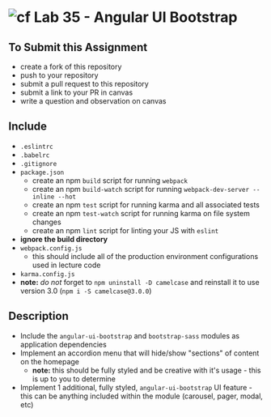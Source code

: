 ![cf](https://i.imgur.com/7v5ASc8.png) Lab 35 - Angular UI Bootstrap
======

## To Submit this Assignment
  * create a fork of this repository
  * push to your repository
  * submit a pull request to this repository
  * submit a link to your PR in canvas
  * write a question and observation on canvas

## Include
  * `.eslintrc`
  * `.babelrc`
  * `.gitignore`
  * `package.json`
    * create an npm `build` script for running `webpack`
    * create an npm `build-watch` script for running `webpack-dev-server --inline --hot`
    * create an npm `test` script for running karma and all associated tests
    * create an npm `test-watch` script for running karma on file system changes
    * create an npm `lint` script for linting your JS with `eslint`
  * **ignore the build directory**
  * `webpack.config.js`
    * this should include all of the production environment configurations used in lecture code
  * `karma.config.js`
  * **note:** *do not* forget to `npm uninstall -D camelcase` and reinstall it to use version 3.0 (`npm i -S camelcase@3.0.0`)

## Description
  * Include the `angular-ui-bootstrap` and `bootstrap-sass` modules as application dependencies
  * Implement an accordion menu that will hide/show "sections" of content on the homepage
    * **note:** this should be fully styled and be creative with it's usage - this is up to you to determine
  * Implement 1 additional, fully styled, `angular-ui-bootstrap` UI feature - this can be anything included within the module (carousel, pager, modal, etc)
